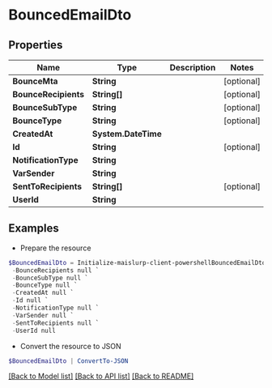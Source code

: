 # BouncedEmailDto
## Properties

Name | Type | Description | Notes
------------ | ------------- | ------------- | -------------
**BounceMta** | **String** |  | [optional] 
**BounceRecipients** | **String[]** |  | [optional] 
**BounceSubType** | **String** |  | [optional] 
**BounceType** | **String** |  | [optional] 
**CreatedAt** | **System.DateTime** |  | 
**Id** | **String** |  | [optional] 
**NotificationType** | **String** |  | 
**VarSender** | **String** |  | 
**SentToRecipients** | **String[]** |  | [optional] 
**UserId** | **String** |  | 

## Examples

- Prepare the resource
```powershell
$BouncedEmailDto = Initialize-maislurp-client-powershellBouncedEmailDto  -BounceMta null `
 -BounceRecipients null `
 -BounceSubType null `
 -BounceType null `
 -CreatedAt null `
 -Id null `
 -NotificationType null `
 -VarSender null `
 -SentToRecipients null `
 -UserId null
```

- Convert the resource to JSON
```powershell
$BouncedEmailDto | ConvertTo-JSON
```

[[Back to Model list]](../README#documentation-for-models) [[Back to API list]](../README#documentation-for-api-endpoints) [[Back to README]](../README)

